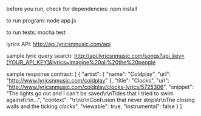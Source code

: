 before you run, check for dependencies:
npm install

to run program:
node app.js

to run tests:
mocha test

lyrics API:
http://api.lyricsnmusic.com/api

sample lyric query search:
http://api.lyricsnmusic.com/songs?api_key=[YOUR_API_KEY]&lyrics=Imagine%20all%20the%20people


sample response contract:
[
    {
        "artist": {
            "name": "Coldplay",
            "url": "http://www.lyricsnmusic.com/coldplay"
        },
        "title": "Clocks",
        "url": "http://www.lyricsnmusic.com/coldplay/clocks-lyrics/5725306",
        "snippet": "The lights go out and I can't be saved\r\nTides that I tried to swim against\r\n...",
        "context": "\r\n\r\nConfusion that never stops\r\nThe closing walls and the ticking <em>clocks</em>",
        "viewable": true,
        "instrumental": false
    }
]